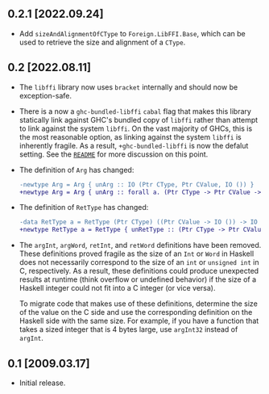 ## 0.2.1 [2022.09.24]
* Add `sizeAndAlignmentOfCType` to `Foreign.LibFFI.Base`, which can be used to
  retrieve the size and alignment of a `CType`.

## 0.2 [2022.08.11]
* The `libffi` library now uses `bracket` internally and should now be
  exception-safe.
* There is a now a `ghc-bundled-libffi` `cabal` flag that makes this library
  statically link against GHC's bundled copy of `libffi` rather than attempt to
  link against the system `libffi`. On the vast majority of GHCs, this is the
  most reasonable option, as linking against the system `libffi` is inherently
  fragile. As a result, `+ghc-bundled-libffi` is now the defalut setting. See
  the [`README`](https://github.com/remiturk/libffi/blob/master/README.md#notes-on-ghcs-bundling-of-libffi)
  for more discussion on this point.
* The definition of `Arg` has changed:

  ```diff
  -newtype Arg = Arg { unArg :: IO (Ptr CType, Ptr CValue, IO ()) }
  +newtype Arg = Arg { unArg :: forall a. (Ptr CType -> Ptr CValue -> IO a) -> IO a }
  ```
* The definition of `RetType` has changed:
  ```diff
  -data RetType a = RetType (Ptr CType) ((Ptr CValue -> IO ()) -> IO a)
  +newtype RetType a = RetType { unRetType :: (Ptr CType -> Ptr CValue -> IO ()) -> IO a }
  ```
* The `argInt`, `argWord`, `retInt`, and `retWord` definitions have been
  removed. These definitions proved fragile as the size of an `Int` or `Word` in
  Haskell does not necessarily correspond to the size of an `int` or
  `unsigned int` in C, respectively. As a result, these definitions could
  produce unexpected results at runtime (think overflow or undefined behavior)
  if the size of a Haskell integer could not fit into a C integer (or vice
  versa).

  To migrate code that makes use of these definitions, determine the size of
  the value on the C side and use the corresponding definition on the Haskell
  side with the same size. For example, if you have a function that takes a
  sized integer that is 4 bytes large, use `argInt32` instead of `argInt`.

## 0.1 [2009.03.17]
* Initial release.
